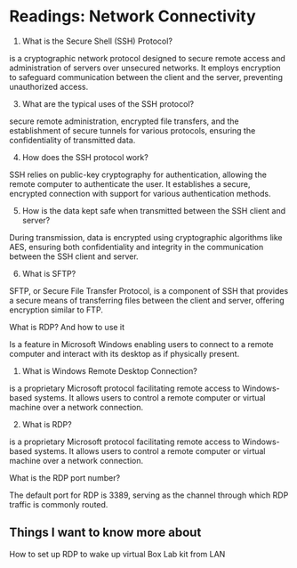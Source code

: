 # Readings: Network Connectivity

1.	What is the Secure Shell (SSH) Protocol?
   
is a cryptographic network protocol designed to secure remote access and administration of servers over unsecured networks. It employs encryption to safeguard communication between the client and the server, preventing unauthorized access.

3.	What are the typical uses of the SSH protocol?

secure remote administration, encrypted file transfers, and the establishment of secure tunnels for various protocols, ensuring the confidentiality of transmitted data.

4.	How does the SSH protocol work?

SSH relies on public-key cryptography for authentication, allowing the remote computer to authenticate the user. It establishes a secure, encrypted connection with support for various authentication methods.

5.	How is the data kept safe when transmitted between the SSH client and server?

During transmission, data is encrypted using cryptographic algorithms like AES, ensuring both confidentiality and integrity in the communication between the SSH client and server.

6.	What is SFTP?

SFTP, or Secure File Transfer Protocol, is a component of SSH that provides a secure means of transferring files between the client and server, offering encryption similar to FTP.

What is RDP? And how to use it
 
 Is a feature in Microsoft Windows enabling users to connect to a remote computer and interact with its desktop as if physically present.

1.	What is Windows Remote Desktop Connection?

is a proprietary Microsoft protocol facilitating remote access to Windows-based systems. It allows users to control a remote computer or virtual machine over a network connection.

2.	What is RDP?

is a proprietary Microsoft protocol facilitating remote access to Windows-based systems. It allows users to control a remote computer or virtual machine over a network connection.

What is the RDP port number?

The default port for RDP is 3389, serving as the channel through which RDP traffic is commonly routed.

## Things I want to know more about

How to set up RDP to wake up virtual Box Lab kit from LAN
